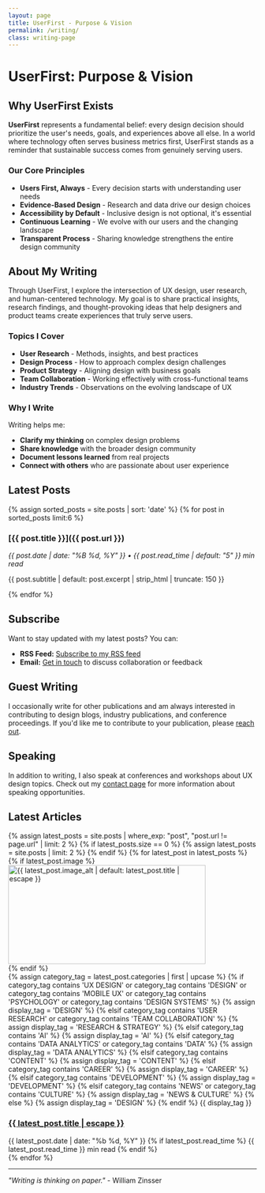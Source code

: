 ```yaml
---
layout: page
title: UserFirst - Purpose & Vision
permalink: /writing/
class: writing-page
---
```


# UserFirst: Purpose & Vision

## Why UserFirst Exists

**UserFirst** represents a fundamental belief: every design decision should prioritize the user's needs, goals, and experiences above all else. In a world where technology often serves business metrics first, UserFirst stands as a reminder that sustainable success comes from genuinely serving users.

### Our Core Principles

- **Users First, Always** - Every decision starts with understanding user needs
- **Evidence-Based Design** - Research and data drive our design choices
- **Accessibility by Default** - Inclusive design is not optional, it's essential
- **Continuous Learning** - We evolve with our users and the changing landscape
- **Transparent Process** - Sharing knowledge strengthens the entire design community

## About My Writing

Through UserFirst, I explore the intersection of UX design, user research, and human-centered technology. My goal is to share practical insights, research findings, and thought-provoking ideas that help designers and product teams create experiences that truly serve users.

### Topics I Cover

- **User Research** - Methods, insights, and best practices
- **Design Process** - How to approach complex design challenges
- **Product Strategy** - Aligning design with business goals
- **Team Collaboration** - Working effectively with cross-functional teams
- **Industry Trends** - Observations on the evolving landscape of UX

### Why I Write

Writing helps me:
- **Clarify my thinking** on complex design problems
- **Share knowledge** with the broader design community
- **Document lessons learned** from real projects
- **Connect with others** who are passionate about user experience

## Latest Posts

{% assign sorted_posts = site.posts | sort: 'date' %}
{% for post in sorted_posts limit:6 %}
### [{{ post.title }}]({{ post.url }})
*{{ post.date | date: "%B %d, %Y" }} • {{ post.read_time | default: "5" }} min read*

{{ post.subtitle | default: post.excerpt | strip_html | truncate: 150 }}

{% endfor %}

## Subscribe

Want to stay updated with my latest posts? You can:

- **RSS Feed:** [Subscribe to my RSS feed](/feed.xml)
- **Email:** [Get in touch](mailto:hello@haiderali.co) to discuss collaboration or feedback

## Guest Writing

I occasionally write for other publications and am always interested in contributing to design blogs, industry publications, and conference proceedings. If you'd like me to contribute to your publication, please [reach out](/contact/).

## Speaking

In addition to writing, I also speak at conferences and workshops about UX design topics. Check out my [contact page](/contact/) for more information about speaking opportunities.

<!-- Latest Articles Section -->
<section class="related-posts">
    <h2 class="related-posts-title">Latest Articles</h2>
    <div class="related-posts-grid">
        {% assign latest_posts = site.posts | where_exp: "post", "post.url != page.url" | limit: 2 %}
        {% if latest_posts.size == 0 %}
            {% assign latest_posts = site.posts | limit: 2 %}
        {% endif %}
        {% for latest_post in latest_posts %}
        <article class="related-post-card">
            {% if latest_post.image %}
            <div class="related-post-image">
                <img src="{{ latest_post.image }}" alt="{{ latest_post.image_alt | default: latest_post.title | escape }}" loading="lazy" width="400" height="200">
            </div>
            {% endif %}
            <div class="related-post-content">
                {% assign category_tag = latest_post.categories | first | upcase %}
                {% if category_tag contains 'UX DESIGN' or category_tag contains 'DESIGN' or category_tag contains 'MOBILE UX' or category_tag contains 'PSYCHOLOGY' or category_tag contains 'DESIGN SYSTEMS' %}
                    {% assign display_tag = 'DESIGN' %}
                {% elsif category_tag contains 'USER RESEARCH' or category_tag contains 'TEAM COLLABORATION' %}
                    {% assign display_tag = 'RESEARCH & STRATEGY' %}
                {% elsif category_tag contains 'AI' %}
                    {% assign display_tag = 'AI' %}
                {% elsif category_tag contains 'DATA ANALYTICS' or category_tag contains 'DATA' %}
                    {% assign display_tag = 'DATA ANALYTICS' %}
                {% elsif category_tag contains 'CONTENT' %}
                    {% assign display_tag = 'CONTENT' %}
                {% elsif category_tag contains 'CAREER' %}
                    {% assign display_tag = 'CAREER' %}
                {% elsif category_tag contains 'DEVELOPMENT' %}
                    {% assign display_tag = 'DEVELOPMENT' %}
                {% elsif category_tag contains 'NEWS' or category_tag contains 'CULTURE' %}
                    {% assign display_tag = 'NEWS & CULTURE' %}
                {% else %}
                    {% assign display_tag = 'DESIGN' %}
                {% endif %}
                <span class="unified-tag card-element-spacing">{{ display_tag }}</span>
                <h3 class="related-post-title card-element-spacing">
                    <a href="{{ latest_post.url | relative_url }}">{{ latest_post.title | escape }}</a>
                </h3>
                <div class="related-post-meta card-element-spacing">
                    <span class="related-post-date">{{ latest_post.date | date: "%b %d, %Y" }}</span>
                    {% if latest_post.read_time %}
                    <span class="related-post-read-time">{{ latest_post.read_time }} min read</span>
                    {% endif %}
                </div>
            </div>
        </article>
        {% endfor %}
    </div>
</section>

---

*"Writing is thinking on paper."* - William Zinsser
